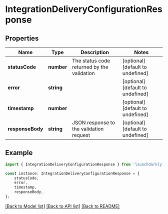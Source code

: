 # IntegrationDeliveryConfigurationResponse


## Properties

Name | Type | Description | Notes
------------ | ------------- | ------------- | -------------
**statusCode** | **number** | The status code returned by the validation | [optional] [default to undefined]
**error** | **string** |  | [optional] [default to undefined]
**timestamp** | **number** |  | [optional] [default to undefined]
**responseBody** | **string** | JSON response to the validation request | [optional] [default to undefined]

## Example

```typescript
import { IntegrationDeliveryConfigurationResponse } from 'launchdarkly-api-typescript';

const instance: IntegrationDeliveryConfigurationResponse = {
    statusCode,
    error,
    timestamp,
    responseBody,
};
```

[[Back to Model list]](../README.md#documentation-for-models) [[Back to API list]](../README.md#documentation-for-api-endpoints) [[Back to README]](../README.md)

